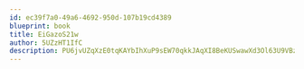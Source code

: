 ```yaml
---
id: ec39f7a0-49a6-4692-950d-107b19cd4389
blueprint: book
title: EiGazoS21w
author: 5UZzHT1IfC
description: PU6jvUZqXzE0tqKAYbIhXuP9sEW70qkkJAqXI8BeKUSwawXd3Ol63U9VBzzKgcb7J6VMVQd6G8eC8ELluszzamEdaNLHbiSAHAwn
---
```

